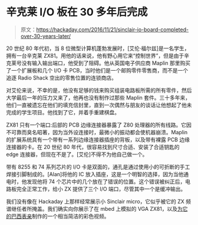 # 辛克莱 I/O 板在 30 多年后完成

> 原文：<https://hackaday.com/2016/11/21/sinclair-io-board-completed-over-30-years-later/>

20 世纪 80 年代初，当 8 位微型计算机蓬勃发展时，[艾伦·福尔兹]是一名学生，拥有一台辛克莱 ZX81。用他的话来说，他有野心用它来“控制世界”，但是由于辛克莱号没有输入输出端口，他受到了阻碍。他从英国电子供应商 Maplin 那里购买了一个扩展板和几个 I/O 卡 PCB，当时他们是一个邮购零件零售商，而不是一个追逐 Radio Shack 空出的零售位置的连锁商店。

对艾伦来说，不幸的是，他没有足够的钱来购买组装电路板所需的所有零件，然后大学最后一年的压力又来了，他再也没有制作过那些 Maplin 套件。三十多年来，他们一直被遗忘在他们的填充信封里，直到一次偶然与朋友的谈话让他想起了他未完成的学生项目。他找到了它，并着手重建棋盘。

ZX81 只有一个端口:后部的 PCB 边缘连接器暴露了 Z80 处理器的所有线路。它因不可靠而臭名昭著，因为当外设连接时，最微小的振动都会使机器崩溃。Maplin 的扩展系统具有一个带有一系列边缘连接器插座的背板，以及带有裸露 PCB 边缘连接器的卡。在 20 世纪 80 年代，很容易找到尺寸合适、安装了合适钥匙的 edge 连接器，但现在不是了。[艾伦]不得不为他自己做一个。

带有 8255 和 74 系列芯片的 I/O 卡是双面的，通孔是通过使用小的可折断的手工焊接引脚制成的。[Alan]将他的 IC 放入插座，这是一个明智的选择，因为当他通电时，他发现他将 74 个芯片中的几个放在了错误的位置。这个错误被纠正后，电路板完全正常工作，给小 ZX 提供了三个 I/O 端口，尽管其中一个是缓冲输出。

我们没有像在 Hackaday 上那样经常展示小 Sinclair micro，它似乎被它的 ZX 频谱继任者所掩盖。我们确实向你展示了在 mbed 上模拟的 VGA ZX81，以及[为它的巴西表亲](http://hackaday.com/2015/05/20/colorizer-for-zx81-clone/)制作的一个相当简洁的彩色视频。
